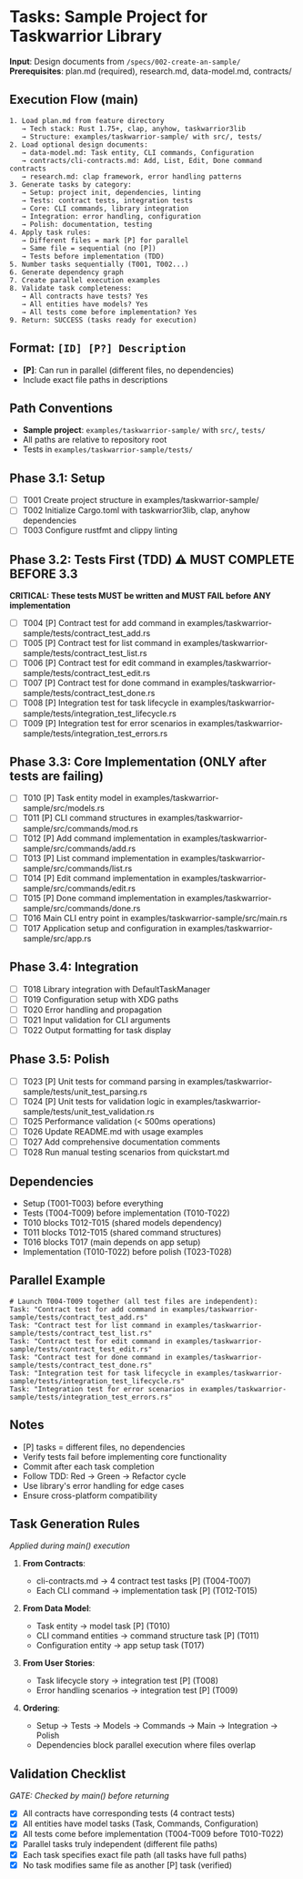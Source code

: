 # Tasks: Sample Project for Taskwarrior Library

**Input**: Design documents from `/specs/002-create-an-sample/`
**Prerequisites**: plan.md (required), research.md, data-model.md, contracts/

## Execution Flow (main)
```
1. Load plan.md from feature directory
   → Tech stack: Rust 1.75+, clap, anyhow, taskwarrior3lib
   → Structure: examples/taskwarrior-sample/ with src/, tests/
2. Load optional design documents:
   → data-model.md: Task entity, CLI commands, Configuration
   → contracts/cli-contracts.md: Add, List, Edit, Done command contracts
   → research.md: clap framework, error handling patterns
3. Generate tasks by category:
   → Setup: project init, dependencies, linting
   → Tests: contract tests, integration tests
   → Core: CLI commands, library integration
   → Integration: error handling, configuration
   → Polish: documentation, testing
4. Apply task rules:
   → Different files = mark [P] for parallel
   → Same file = sequential (no [P])
   → Tests before implementation (TDD)
5. Number tasks sequentially (T001, T002...)
6. Generate dependency graph
7. Create parallel execution examples
8. Validate task completeness:
   → All contracts have tests? Yes
   → All entities have models? Yes
   → All tests come before implementation? Yes
9. Return: SUCCESS (tasks ready for execution)
```

## Format: `[ID] [P?] Description`
- **[P]**: Can run in parallel (different files, no dependencies)
- Include exact file paths in descriptions

## Path Conventions
- **Sample project**: `examples/taskwarrior-sample/` with `src/`, `tests/`
- All paths are relative to repository root
- Tests in `examples/taskwarrior-sample/tests/`

## Phase 3.1: Setup
- [ ] T001 Create project structure in examples/taskwarrior-sample/
- [ ] T002 Initialize Cargo.toml with taskwarrior3lib, clap, anyhow dependencies
- [ ] T003 Configure rustfmt and clippy linting

## Phase 3.2: Tests First (TDD) ⚠️ MUST COMPLETE BEFORE 3.3
**CRITICAL: These tests MUST be written and MUST FAIL before ANY implementation**
- [ ] T004 [P] Contract test for add command in examples/taskwarrior-sample/tests/contract_test_add.rs
- [ ] T005 [P] Contract test for list command in examples/taskwarrior-sample/tests/contract_test_list.rs
- [ ] T006 [P] Contract test for edit command in examples/taskwarrior-sample/tests/contract_test_edit.rs
- [ ] T007 [P] Contract test for done command in examples/taskwarrior-sample/tests/contract_test_done.rs
- [ ] T008 [P] Integration test for task lifecycle in examples/taskwarrior-sample/tests/integration_test_lifecycle.rs
- [ ] T009 [P] Integration test for error scenarios in examples/taskwarrior-sample/tests/integration_test_errors.rs

## Phase 3.3: Core Implementation (ONLY after tests are failing)
- [ ] T010 [P] Task entity model in examples/taskwarrior-sample/src/models.rs
- [ ] T011 [P] CLI command structures in examples/taskwarrior-sample/src/commands/mod.rs
- [ ] T012 [P] Add command implementation in examples/taskwarrior-sample/src/commands/add.rs
- [ ] T013 [P] List command implementation in examples/taskwarrior-sample/src/commands/list.rs
- [ ] T014 [P] Edit command implementation in examples/taskwarrior-sample/src/commands/edit.rs
- [ ] T015 [P] Done command implementation in examples/taskwarrior-sample/src/commands/done.rs
- [ ] T016 Main CLI entry point in examples/taskwarrior-sample/src/main.rs
- [ ] T017 Application setup and configuration in examples/taskwarrior-sample/src/app.rs

## Phase 3.4: Integration
- [ ] T018 Library integration with DefaultTaskManager
- [ ] T019 Configuration setup with XDG paths
- [ ] T020 Error handling and propagation
- [ ] T021 Input validation for CLI arguments
- [ ] T022 Output formatting for task display

## Phase 3.5: Polish
- [ ] T023 [P] Unit tests for command parsing in examples/taskwarrior-sample/tests/unit_test_parsing.rs
- [ ] T024 [P] Unit tests for validation logic in examples/taskwarrior-sample/tests/unit_test_validation.rs
- [ ] T025 Performance validation (< 500ms operations)
- [ ] T026 Update README.md with usage examples
- [ ] T027 Add comprehensive documentation comments
- [ ] T028 Run manual testing scenarios from quickstart.md

## Dependencies
- Setup (T001-T003) before everything
- Tests (T004-T009) before implementation (T010-T022)
- T010 blocks T012-T015 (shared models dependency)
- T011 blocks T012-T015 (shared command structures)
- T016 blocks T017 (main depends on app setup)
- Implementation (T010-T022) before polish (T023-T028)

## Parallel Example
```
# Launch T004-T009 together (all test files are independent):
Task: "Contract test for add command in examples/taskwarrior-sample/tests/contract_test_add.rs"
Task: "Contract test for list command in examples/taskwarrior-sample/tests/contract_test_list.rs"
Task: "Contract test for edit command in examples/taskwarrior-sample/tests/contract_test_edit.rs"
Task: "Contract test for done command in examples/taskwarrior-sample/tests/contract_test_done.rs"
Task: "Integration test for task lifecycle in examples/taskwarrior-sample/tests/integration_test_lifecycle.rs"
Task: "Integration test for error scenarios in examples/taskwarrior-sample/tests/integration_test_errors.rs"
```

## Notes
- [P] tasks = different files, no dependencies
- Verify tests fail before implementing core functionality
- Commit after each task completion
- Follow TDD: Red → Green → Refactor cycle
- Use library's error handling for edge cases
- Ensure cross-platform compatibility

## Task Generation Rules
*Applied during main() execution*

1. **From Contracts**:
   - cli-contracts.md → 4 contract test tasks [P] (T004-T007)
   - Each CLI command → implementation task [P] (T012-T015)

2. **From Data Model**:
   - Task entity → model task [P] (T010)
   - CLI command entities → command structure task [P] (T011)
   - Configuration entity → app setup task (T017)

3. **From User Stories**:
   - Task lifecycle story → integration test [P] (T008)
   - Error handling scenarios → integration test [P] (T009)

4. **Ordering**:
   - Setup → Tests → Models → Commands → Main → Integration → Polish
   - Dependencies block parallel execution where files overlap

## Validation Checklist
*GATE: Checked by main() before returning*

- [x] All contracts have corresponding tests (4 contract tests)
- [x] All entities have model tasks (Task, Commands, Configuration)
- [x] All tests come before implementation (T004-T009 before T010-T022)
- [x] Parallel tasks truly independent (different file paths)
- [x] Each task specifies exact file path (all tasks have full paths)
- [x] No task modifies same file as another [P] task (verified)